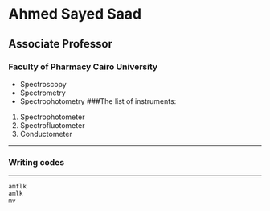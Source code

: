 # Ahmed Sayed Saad
## Associate Professor
### Faculty of Pharmacy Cairo University
* Spectroscopy
* Spectrometry
* Spectrophotometry
###The list of instruments:
1. Spectrophotometer
2. Spectrofluotometer
3. Conductometer

---
### Writing codes
---
```
amflk
amlk
mv
```
